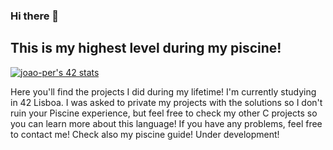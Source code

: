 ### Hi there 👋
## This is my highest level during my piscine!






[![joao-per's 42 stats](https://badge.mediaplus.ma/levi/joao-per?1337Badge=off)](https://github.com/oakoudad/badge42)

Here you'll find the projects I did during my lifetime!
I'm currently studying in 42 Lisboa.
I was asked to private my projects with the solutions so I don't ruin your Piscine experience, but feel free to check my other C projects so you can learn more about this language!
If you have any problems, feel free to contact me! Check also my piscine guide! Under development!
